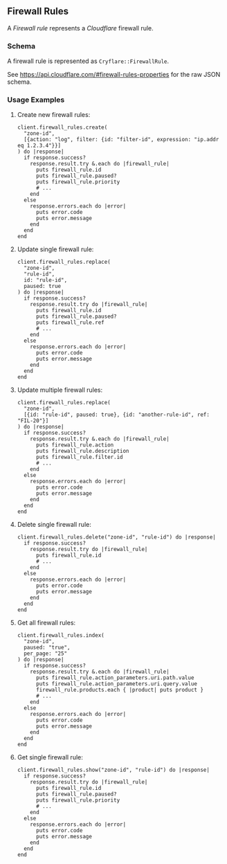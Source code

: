 ## Firewall Rules

A *Firewall rule* represents a *Cloudflare* firewall rule.

### Schema

A firewall rule is represented as `Cryflare::FirewallRule`.

See https://api.cloudflare.com/#firewall-rules-properties for the raw JSON schema.

### Usage Examples

1. Create new firewall rules:

   ```crystal
   client.firewall_rules.create(
     "zone-id",
     [{action: "log", filter: {id: "filter-id", expression: "ip.addr eq 1.2.3.4"}}]
   ) do |response|
     if response.success?
       response.result.try &.each do |firewall_rule|
         puts firewall_rule.id
         puts firewall_rule.paused?
         puts firewall_rule.priority
         # ...
       end
     else
       response.errors.each do |error|
         puts error.code
         puts error.message
       end
     end
   end
   ```

1. Update single firewall rule:

   ```crystal
   client.firewall_rules.replace(
     "zone-id",
     "rule-id",
     id: "rule-id",
     paused: true
   ) do |response|
     if response.success?
       response.result.try do |firewall_rule|
         puts firewall_rule.id
         puts firewall_rule.paused?
         puts firewall_rule.ref
         # ...
       end
     else
       response.errors.each do |error|
         puts error.code
         puts error.message
       end
     end
   end
   ```

1. Update multiple firewall rules:

   ```crystal
   client.firewall_rules.replace(
     "zone-id",
     [{id: "rule-id", paused: true}, {id: "another-rule-id", ref: "FIL-20"}]
   ) do |response|
     if response.success?
       response.result.try &.each do |firewall_rule|
         puts firewall_rule.action
         puts firewall_rule.description
         puts firewall_rule.filter.id
         # ...
       end
     else
       response.errors.each do |error|
         puts error.code
         puts error.message
       end
     end
   end
   ```

1. Delete single firewall rule:

   ```crystal
   client.firewall_rules.delete("zone-id", "rule-id") do |response|
     if response.success?
       response.result.try do |firewall_rule|
         puts firewall_rule.id
         # ...
       end
     else
       response.errors.each do |error|
         puts error.code
         puts error.message
       end
     end
   end
   ```

1. Get all firewall rules:

   ```crystal
   client.firewall_rules.index(
     "zone-id",
     paused: "true",
     per_page: "25"
   ) do |response|
     if response.success?
       response.result.try &.each do |firewall_rule|
         puts firewall_rule.action_parameters.uri.path.value
         puts firewall_rule.action_parameters.uri.query.value
         firewall_rule.products.each { |product| puts product }
         # ...
       end
     else
       response.errors.each do |error|
         puts error.code
         puts error.message
       end
     end
   end
   ```

1. Get single firewall rule:

   ```crystal
   client.firewall_rules.show("zone-id", "rule-id") do |response|
     if response.success?
       response.result.try do |firewall_rule|
         puts firewall_rule.id
         puts firewall_rule.paused?
         puts firewall_rule.priority
         # ...
       end
     else
       response.errors.each do |error|
         puts error.code
         puts error.message
       end
     end
   end
   ```
